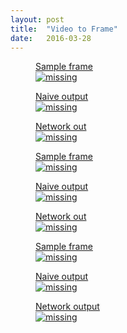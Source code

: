 ```yaml
---
layout: post
title:  "Video to Frame"
date:   2016-03-28
---
```


<section class="reconstructions">
    <!--div class="head">
    Reconstructions
    </div-->
    <div class="left">
        <figure>
            <a href="/assets/vidtoframe/rocks-sample.png">
                <figcaption>Sample frame</figcaption>
                <img class="preds" src='/assets/vidtoframe/rocks-sample.png' alt='missing' />
            </a>
        </figure>
    </div>
    <div class="middle">
        <figure>
            <a href="/assets/vidtoframe/rocks-naive.png">
                <figcaption>Naive output</figcaption>
                <img class="preds" src='/assets/vidtoframe/rocks-naive.png' alt='missing' />
            </a>
        </figure>
    </div>
    <div class="right">
        <figure>
            <a href="/assets/vidtoframe/rocks-network.png">
                <figcaption>Network out</figcaption>
                <img class="preds" src='/assets/vidtoframe/rocks-network.png' alt='missing' />
            </a>
        </figure>
    </div>
</section>

<section class="reconstructions">
    <!--div class="head">
    Reconstructions
    </div-->
    <div class="left">
        <figure>
            <a href="/assets/vidtoframe/real-sample.png">
                <figcaption>Sample frame</figcaption>
                <img class="preds" src='/assets/vidtoframe/real-sample.png' alt='missing' />
            </a>
        </figure>
    </div>
    <div class="middle">
        <figure>
            <a href="/assets/vidtoframe/real-naive.png">
                <figcaption>Naive output</figcaption>
                <img class="preds" src='/assets/vidtoframe/real-naive.png' alt='missing' />
            </a>
        </figure>
    </div>
    <div class="right">
        <figure>
            <a href="/assets/vidtoframe/real-network.png">
                <figcaption>Network out</figcaption>
                <img class="preds" src='/assets/vidtoframe/real-network.png' alt='missing' />
            </a>
        </figure>
    </div>
</section>

<section class="reconstructions">
    <!--div class="head">
    Reconstructions
    </div-->
    <div class="left">
        <figure>
            <a href="/assets/vidtoframe/bathtub-sample.png">
                <figcaption>Sample frame</figcaption>
                <img class="preds" src='/assets/vidtoframe/bathtub-sample.png' alt='missing' />
            </a>
        </figure>
    </div>
    <div class="middle">
        <figure>
            <a href="/assets/vidtoframe/bathtub-naive.png">
                <figcaption>Naive output</figcaption>
                <img class="preds" src='/assets/vidtoframe/bathtub-naive.png' alt='missing' />
            </a>
        </figure>
    </div>
    <div class="right">
        <figure>
            <a href="/assets/vidtoframe/bathtub-network.png">
                <figcaption>Network output</figcaption>
                <img class="preds" src='/assets/vidtoframe/bathtub-network.png' alt='missing' />
            </a>
        </figure>
    </div>
</section>